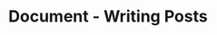 ---
layout: post
title: 'Document - Writing Posts'
key: 20180410
category: Document
tags:
- Document
- English
---